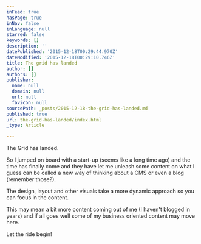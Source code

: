 ```yaml
---
inFeed: true
hasPage: true
inNav: false
inLanguage: null
starred: false
keywords: []
description: ''
datePublished: '2015-12-18T00:29:44.970Z'
dateModified: '2015-12-18T00:29:10.746Z'
title: The grid has landed
author: []
authors: []
publisher:
  name: null
  domain: null
  url: null
  favicon: null
sourcePath: _posts/2015-12-18-the-grid-has-landed.md
published: true
url: the-grid-has-landed/index.html
_type: Article

---
```

The Grid has landed.

So I jumped on board with a start-up (seems like a long time ago) and the time has finally come and they have let me unleash some content on what I guess can be called a new way of thinking about a CMS or even a blog (remember those?). 

The design, layout and other visuals take a more dynamic approach so you can focus in the content.

This may mean a bit more content coming out of me (I haven't blogged in years) and if all goes well some of my business oriented content may move here. 

Let the ride begin!